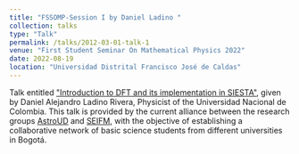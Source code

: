 ```yaml
---
title: "FSSOMP-Session I by Daniel Ladino "
collection: talks
type: "Talk"
permalink: /talks/2012-03-01-talk-1
venue: "First Student Seminar On Mathematical Physics 2022"
date: 2022-08-19
location: "Universidad Distrital Francisco José de Caldas"
---
```

Talk entitled ["Introduction to DFT and its implementation in SIESTA"](https://youtu.be/ktTKA-6XcPQ), given by Daniel Alejandro Ladino Rivera, Physicist of the Universidad Nacional de Colombia.
This talk is provided by the current alliance between the research groups [AstroUD](https://www.instagram.com/astro_ud/) and [SEIFM](https://www.instagram.com/seinfismat/), with the objective of establishing a collaborative network of basic science students from different universities in Bogotá.


